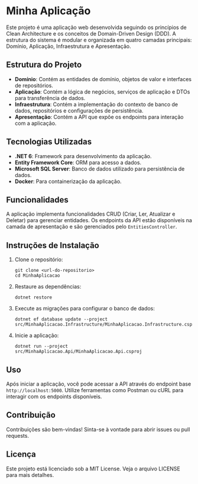 # Minha Aplicação

Este projeto é uma aplicação web desenvolvida seguindo os princípios de Clean Architecture e os conceitos de Domain-Driven Design (DDD). A estrutura do sistema é modular e organizada em quatro camadas principais: Domínio, Aplicação, Infraestrutura e Apresentação.

## Estrutura do Projeto

- **Domínio**: Contém as entidades de domínio, objetos de valor e interfaces de repositórios.
- **Aplicação**: Contém a lógica de negócios, serviços de aplicação e DTOs para transferência de dados.
- **Infraestrutura**: Contém a implementação do contexto de banco de dados, repositórios e configurações de persistência.
- **Apresentação**: Contém a API que expõe os endpoints para interação com a aplicação.

## Tecnologias Utilizadas

- **.NET 6**: Framework para desenvolvimento da aplicação.
- **Entity Framework Core**: ORM para acesso a dados.
- **Microsoft SQL Server**: Banco de dados utilizado para persistência de dados.
- **Docker**: Para containerização da aplicação.

## Funcionalidades

A aplicação implementa funcionalidades CRUD (Criar, Ler, Atualizar e Deletar) para gerenciar entidades. Os endpoints da API estão disponíveis na camada de apresentação e são gerenciados pelo `EntitiesController`.

## Instruções de Instalação

1. Clone o repositório:
   ```
   git clone <url-do-repositorio>
   cd MinhaAplicacao
   ```

2. Restaure as dependências:
   ```
   dotnet restore
   ```

3. Execute as migrações para configurar o banco de dados:
   ```
   dotnet ef database update --project src/MinhaAplicacao.Infrastructure/MinhaAplicacao.Infrastructure.csproj
   ```

4. Inicie a aplicação:
   ```
   dotnet run --project src/MinhaAplicacao.Api/MinhaAplicacao.Api.csproj
   ```

## Uso

Após iniciar a aplicação, você pode acessar a API através do endpoint base `http://localhost:5000`. Utilize ferramentas como Postman ou cURL para interagir com os endpoints disponíveis.

## Contribuição

Contribuições são bem-vindas! Sinta-se à vontade para abrir issues ou pull requests.

## Licença

Este projeto está licenciado sob a MIT License. Veja o arquivo LICENSE para mais detalhes.